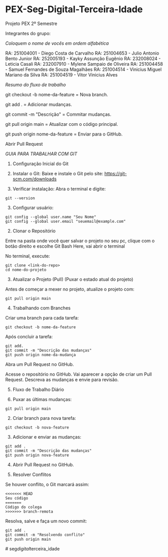 # PEX-Seg-Digital-Terceira-Idade

Projeto PEX 2º Semestre

Integrantes do grupo:

*Coloquem o nome de vocês em ordem alfabética*

RA: 251004001 - Diego Costa de Carvalho
RA: 251004653 - Julio Antonio Bento Junior
RA: 252005193 - Kayky Assunção Eugênio
RA: 232008024 - Leticia Casali
RA: 232007910 - Mylene Sampaio de Oliveira
RA: 251004458 - Samuel Fernandes de Souza Magalhães
RA: 251004514 - Vinicius Miguel Mariano da Silva
RA: 251004519 - Vitor Vinicius Alves



*Resumo do fluxo de trabalho*

git checkout -b nome-da-feature = Nova branch.

git add . = Adicionar mudanças.

git commit -m "Descrição" = Commitar mudanças.

git pull origin main = Atualizar com o código principal.

git push origin nome-da-feature = Enviar para o GitHub.

Abrir Pull Request

*GUIA PARA TRABALHAR COM GIT*

1. Configuração Inicial do Git

1. Instalar o Git:
Baixe e instale o Git pelo site: https://git-scm.com/downloads

2. Verificar instalação:
Abra o terminal e digite:
```
git --version
```

3. Configurar usuário:
```
git config --global user.name "Seu Nome"
git config --global user.email "seuemail@example.com"
```

2. Clonar o Repositório

Entre na pasta onde você quer salvar o projeto no seu pc, clique com o botão direito e escolhe Git Bash Here, vai abrir o terminal

No terminal, execute:
```
git clone <link-do-repo>
cd nome-do-projeto
```

3. Atualizar o Projeto (Pull) (Puxar o estado atual do projeto)

Antes de começar a mexer no projeto, atualize o projeto com:
```
git pull origin main
```
4. Trabalhando com Branches

Criar uma branch para cada tarefa:
```
git checkout -b nome-da-feature
```

Após concluir a tarefa:
```
git add.
git commit -m "Descrição das mudanças"
git push origin nome-da-mudança
```

Abra um Pull Request no GitHub.

Acesse o repositório no GitHub.
Vai aparecer a opção de criar um Pull Request.
Descreva as mudanças e envie para revisão.

5. Fluxo de Trabalho Diário

1. Puxar as últimas mudanças:
```
git pull origin main
```

2. Criar branch para nova tarefa:
```
git checkout -b nova-feature
```

3. Adicionar e enviar as mudanças:
```
git add .
git commit -m "Descrição das mudanças"
git push origin nova-feature
```

4. Abrir Pull Request no GitHub.

6. Resolver Conflitos

Se houver conflito, o Git marcará assim:
```
<<<<<<< HEAD
Seu código
=======
Código do colega
>>>>>>> branch-remota
```

Resolva, salve e faça um novo commit:
```
git add .
git commit -m "Resolvendo conflito"
git push origin main
```
#   s e g _ d i g i t a l _ t e r c e i r a _ i d a d e 
 
 